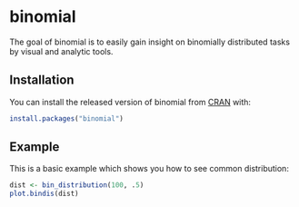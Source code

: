 # binomial

The goal of binomial is to easily gain insight on binomially distributed tasks by visual and analytic tools.

## Installation

You can install the released version of binomial from [CRAN](https://CRAN.R-project.org) with:

``` r
install.packages("binomial")
```

## Example

This is a basic example which shows you how to see common distribution:

``` r
dist <- bin_distribution(100, .5)
plot.bindis(dist)
```

